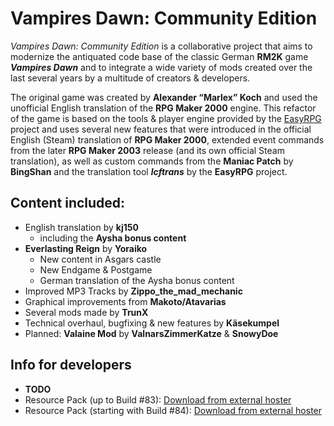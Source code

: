 # Vampires Dawn: Community Edition

*Vampires Dawn: Community Edition* is a collaborative project that aims to modernize the antiquated code base of the classic German **RM2K** game ***Vampires Dawn*** and to integrate a wide variety of mods created over the last several years by a multitude of creators & developers.

The original game was created by **Alexander “Marlex” Koch** and used the unofficial English translation of the **RPG Maker 2000** engine.
This refactor of the game is based on the tools & player engine provided by the [EasyRPG](https://github.com/EasyRPG/Player) project and uses several new features that were introduced in the official English (Steam) translation of **RPG Maker 2000**, extended event commands from the later **RPG Maker 2003** release (and its own official Steam translation), as well as custom commands from the **Maniac Patch** by **BingShan** and the translation tool ***lcftrans*** by the **EasyRPG** project.

## Content included:

+ English translation by **kj150**
   * including the **Aysha bonus content**
+ **Everlasting Reign** by **Yoraiko**
   * New content in Asgars castle
   * New Endgame & Postgame
   * German translation of the Aysha bonus content
+ Improved MP3 Tracks by **Zippo_the_mad_mechanic**
+ Graphical improvements from **Makoto/Atavarias**
+ Several mods made by **TrunX**
+ Technical overhaul, bugfixing & new features by **Käsekumpel**
+ Planned: **Valaine Mod** by **ValnarsZimmerKatze** & **SnowyDoe**


## Info for developers
+ **TODO**
+ Resource Pack (up to Build #83): [Download from external hoster](https://mega.nz/file/MEQSCAqS#HvevOOLVdH3VgiucgeAIlQ9WT3pp--zsqdiv8rOAjQo)
+ Resource Pack (starting with Build #84): [Download from external hoster](https://mega.nz/file/0F5XxZ4I#e-AlofAPRoA2MU-z6O7Pgei2PVRLjA70EsIfLynp1dY)
